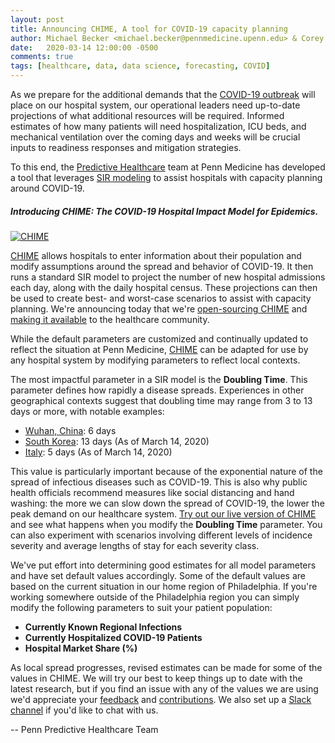 ```yaml
---
layout: post
title: Announcing CHIME, A tool for COVID-19 capacity planning
author: Michael Becker <michael.becker@pennmedicine.upenn.edu> & Corey Chivers <corey.chivers@pennmedicine.upenn.edu>
date:   2020-03-14 12:00:00 -0500
comments: true
tags: [healthcare, data, data science, forecasting, COVID]
---
```


As we prepare for the additional demands that the [COVID-19 outbreak](https://www.cdc.gov/coronavirus/2019-nCoV/index.html) will place on our hospital system, our operational leaders need up-to-date projections of what additional resources will be required. Informed estimates of how many patients will need hospitalization, ICU beds, and mechanical ventilation over the coming days and weeks will be crucial inputs to readiness responses and mitigation strategies.

To this end, the [Predictive Healthcare](http://predictivehealthcare.pennmedicine.org/) team at Penn Medicine has developed a tool that leverages [SIR modeling](https://mathworld.wolfram.com/SIRModel.html) to assist hospitals with capacity planning around COVID-19.


##### Introducing CHIME: The **C**OVID-19 **H**ospital **I**mpact **M**odel for **E**pidemics.
[![CHIME](https://user-images.githubusercontent.com/1069047/76693244-5e07e980-6638-11ea-9e02-1c265c86fd2b.gif)](/chime)

[CHIME](https://github.com/pennsignals/chime) allows hospitals to enter information about their population and modify assumptions around the spread and behavior of COVID-19. It then runs a standard SIR model to project the number of new hospital admissions each day, along with the daily hospital census. These projections can then be used to create best- and worst-case scenarios to assist with capacity planning. We're announcing today that we're [open-sourcing CHIME](https://github.com/pennsignals/chime) and [making it available](/chime) to the healthcare community.

While the default parameters are customized and continually updated to reflect the situation at Penn Medicine, [CHIME](https://github.com/pennsignals/chime) can be adapted for use by any hospital system by modifying parameters to reflect local contexts.

The most impactful parameter in a SIR model is the **Doubling Time**. This parameter defines how rapidly a disease spreads. Experiences in other geographical contexts suggest that doubling time may range from 3 to 13 days or more, with notable examples:

 * [Wuhan, China](https://www.thelancet.com/journals/lancet/article/PIIS0140-6736(20)30260-9/fulltext): 6 days
 * [South Korea](https://ourworldindata.org/coronavirus#growth-country-by-country-view): 13 days (As of March 14, 2020)
 * [Italy](https://ourworldindata.org/coronavirus#growth-country-by-country-view): 5 days (As of March 14, 2020)

This value is particularly important because of the exponential nature of the spread of infectious diseases such as COVID-19. This is also why public health officials recommend measures like social distancing and hand washing: the more we can slow down the spread of COVID-19, the lower the peak demand on our healthcare system. [Try out our live version of CHIME](/chime) and see what happens when you modify the **Doubling Time** parameter. You can also experiment with scenarios involving different levels of incidence severity and average lengths of stay for each severity class.

We've put effort into determining good estimates for all model parameters and have set default values accordingly. Some of the default values are based on the current situation in our home region of Philadelphia. If you're working somewhere outside of the Philadelphia region you can simply modify the following parameters to suit your patient population: 

* **Currently Known Regional Infections**
* **Currently Hospitalized COVID-19 Patients**
* **Hospital Market Share (%)**

As local spread progresses, revised estimates can be made for some of the values in CHIME. We will try our best to keep things up to date with the latest research, but if you find an issue with any of the values we are using we'd appreciate your [feedback](http://predictivehealthcare.pennmedicine.org/contact/) and [contributions](https://github.com/pennsignals/chime). We also set up a [Slack channel](https://codeforphilly.org/chat?channel=covid19-chime-penn) if you'd like to chat with us.

-- Penn Predictive Healthcare Team

